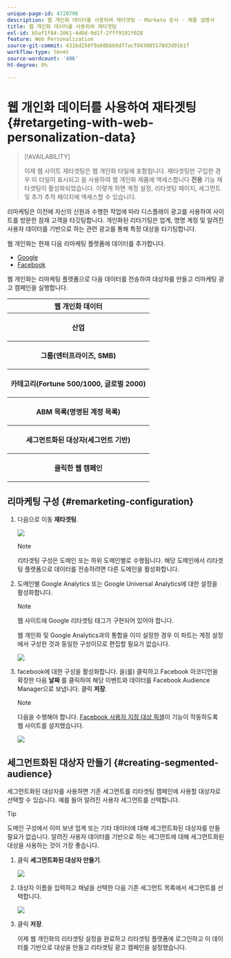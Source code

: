 ```yaml
---
unique-page-id: 4720796
description: 웹 개인화 데이터를 사용하여 재타겟팅 - Marketo 문서 - 제품 설명서
title: 웹 개인화 데이터를 사용하여 재타겟팅
exl-id: b5af1f84-2061-4d0d-9d1f-2fff9191f028
feature: Web Personalization
source-git-commit: 431bd258f9a68bbb9df7acf043085578d3d91b1f
workflow-type: tm+mt
source-wordcount: '406'
ht-degree: 0%

---
```


# 웹 개인화 데이터를 사용하여 재타겟팅 {#retargeting-with-web-personalization-data}

>[!AVAILABILITY]
>
>이제 웹 사이트 재타겟팅은 웹 개인화 타일에 포함됩니다. 재타겟팅만 구입한 경우 이 타일이 표시되고 을 사용하여 웹 개인화 제품에 액세스합니다 **전용** 기능 재타겟팅이 활성화되었습니다. 이렇게 하면 계정 설정, 리타겟팅 페이지, 세그먼트 및 추가 추적 페이지에 액세스할 수 있습니다.

리마케팅은 이전에 자신의 신원과 수행한 작업에 따라 디스플레이 광고를 사용하여 사이트를 방문한 잠재 고객을 타깃팅합니다. 개인화된 리타기팅은 업계, 명명 계정 및 알려진 사용자 데이터를 기반으로 하는 관련 광고를 통해 특정 대상을 타기팅합니다.

웹 개인화는 현재 다음 리마케팅 플랫폼에 데이터를 추가합니다.

* [Google](/help/marketo/product-docs/web-personalization/website-retargeting/personalized-remarketing-in-google.md)
* [Facebook](/help/marketo/product-docs/web-personalization/website-retargeting/personalized-remarketing-in-facebook.md)

웹 개인화는 리마케팅 플랫폼으로 다음 데이터를 전송하여 대상자를 만들고 리마케팅 광고 캠페인을 실행합니다.

<table> 
 <tbody> 
  <tr> 
   <th colspan="1">웹 개인화 데이터</th> 
  </tr> 
  <tr> 
   <th><p>산업</p></th> 
  </tr> 
  <tr> 
   <th><p>그룹(엔터프라이즈, SMB)</p></th> 
  </tr> 
  <tr> 
   <th><p>카테고리(Fortune 500/1000, 글로벌 2000)</p></th> 
  </tr> 
  <tr> 
   <th><p>ABM 목록(명명된 계정 목록)</p></th> 
  </tr> 
  <tr> 
   <th><p>세그먼트화된 대상자(세그먼트 기반)</p></th> 
  </tr> 
  <tr> 
   <th><p>클릭한 웹 캠페인</p></th> 
  </tr> 
 </tbody> 
</table>

## 리마케팅 구성 {#remarketing-configuration}

1. 다음으로 이동 **재타겟팅**.

   ![](assets/one.png)

   >[!NOTE]
   >
   >리타겟팅 구성은 도메인 또는 하위 도메인별로 수행됩니다. 해당 도메인에서 리타겟팅 플랫폼으로 데이터를 전송하려면 다른 도메인을 활성화합니다.

1. 도메인별 Google Analytics 또는 Google Universal Analytics에 대한 설정을 활성화합니다.

   >[!NOTE]
   >
   >웹 사이트에 Google 리타겟팅 태그가 구현되어 있어야 합니다.
   >
   >웹 개인화 및 Google Analytics과의 통합을 이미 설정한 경우 이 파트는 계정 설정에서 구성한 것과 동일한 구성이므로 편집할 필요가 없습니다.

   ![](assets/two.png)

1. facebook에 대한 구성을 활성화합니다. 을(를) 클릭하고 Facebook 아코디언을 확장한 다음 **날짜** 를 클릭하여 해당 이벤트와 데이터를 Facebook Audience Manager으로 보냅니다. 클릭 **저장**.

   >[!NOTE]
   >
   >다음을 수행해야 합니다. [Facebook 사용자 지정 대상 픽셀](https://developers.facebook.com/docs/ads-for-websites/website-custom-audiences/getting-started#install-the-pixel)이 기능이 작동하도록 웹 사이트를 설치했습니다.

   ![](assets/three.png)

## 세그먼트화된 대상자 만들기 {#creating-segmented-audience}

세그먼트화된 대상자를 사용하면 기존 세그먼트를 리타겟팅 캠페인에 사용할 대상자로 선택할 수 있습니다. 예를 들어 알려진 사용자 세그먼트를 선택합니다.

>[!TIP]
>
>도메인 구성에서 이미 보낸 업계 또는 기타 데이터에 대해 세그먼트화된 대상자를 만들 필요가 없습니다. 알려진 사용자 데이터를 기반으로 하는 세그먼트에 대해 세그먼트화된 대상을 사용하는 것이 가장 좋습니다.

1. 클릭 **세그먼트화된 대상자 만들기**.

   ![](assets/image2015-1-15-16-3a36-3a38.png)

1. 대상자 이름을 입력하고 채널을 선택한 다음 기존 세그먼트 목록에서 세그먼트를 선택합니다.

   ![](assets/image2015-1-15-16-3a40-3a17.png)

1. 클릭 **저장**.

   이제 웹 개인화의 리타겟팅 설정을 완료하고 리타겟팅 플랫폼에 로그인하고 이 데이터를 기반으로 대상을 만들고 리타겟팅 광고 캠페인을 설정했습니다.

